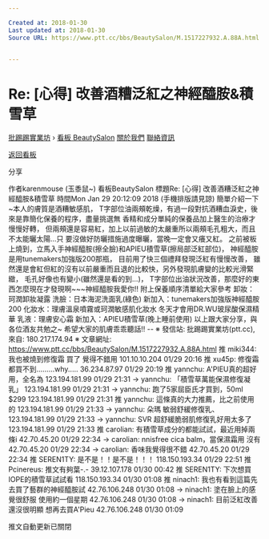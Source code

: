 ```yaml
---

Created at: 2018-01-30
Last updated at: 2018-01-30
Source URL: https://www.ptt.cc/bbs/BeautySalon/M.1517227932.A.88A.html


---
```


# Re: [心得] 改善酒糟泛紅之神經醯胺&積雪草


[批踢踢實業坊](https://www.ptt.cc/) › [看板 BeautySalon](https://www.ptt.cc/bbs/BeautySalon/index.html) [關於我們](https://www.ptt.cc/about.html) [聯絡資訊](https://www.ptt.cc/contact.html)

[返回看板](https://www.ptt.cc/bbs/BeautySalon/index.html)

分享

作者karenmouse (玉黍鼠~)
看板BeautySalon
標題Re: \[心得\] 改善酒糟泛紅之神經醯胺&積雪草
時間Mon Jan 29 20:12:09 2018
(手機排版請見諒) 簡單介紹一下~本人的膚質是酒糟敏感肌， T字部位油兩頰乾燥，有過一段對抗酒糟血淚史，後來是靠簡化保養的程序，盡量挑選無 香精和成分單純的保養品加上醫生的治療才慢慢好轉， 但兩頰還是容易紅，加上以前過敏的太嚴重所以兩頰毛孔粗大，而且不太能曬太陽...只 要沒做好防曬措施過度曝曬，當晚一定會又癢又紅。 之前被板上燒到，立馬入手神經醯胺(擦全臉)和APIEU積雪草(擦局部泛紅部位)， 神經醯胺是用tunemakers加強版200那瓶， 目前用了快三個禮拜發現泛紅有慢慢改善， 雖然還是會紅但紅的沒有以前嚴重而且退的比較快，另外發現肌膚變的比較光滑緊緻， 毛孔好像也有變小(雖然還是看的到...)， T字部位出油狀況改善，那麼好的東西怎麼現在才發現啊~~~神經醯胺我愛你!! 附上保養順序清單給大家參考 卸妝：珂潤卸妝凝露 洗臉：日本海泥洗面乳(綠色) 新加入：tunemakers加強版神經醯胺200 化妝水：理膚溫泉噴霧或珂潤敏感肌化妝水 冬天才會用DR.WU玻尿酸保濕精華 乳液：理膚安心霜 新加入：APIEU積雪草(晚上睡前使用) 以上跟大家分享，與各位酒友共勉之~ 希望大家的肌膚乖乖聽話!! -- ※ 發信站: 批踢踢實業坊(ptt.cc), 來自: 180.217.174.94 ※ 文章網址: <https://www.ptt.cc/bbs/BeautySalon/M.1517227932.A.88A.html>
推 miki344: 我也被燒到修復霜 買了 覺得不錯用 101.10.10.204 01/29 20:16
推 xu45p: 修復霜都買不到.........why..... 36.234.87.97 01/29 20:19
推 yannchu: A'PIEU真的超好用，全名為 123.194.181.99 01/29 21:31
→ yannchu: 「積雪草萬能保濕修復凝乳」 123.194.181.99 01/29 21:31
→ yannchu: 跑了5家屈臣氏才買到，50ml $299 123.194.181.99 01/29 21:31
推 yannchu: 這條真的大力推薦，比之前使用的 123.194.181.99 01/29 21:33
→ yannchu: 朵瑪 敏弱舒緩修復乳、 123.194.181.99 01/29 21:33
→ yannchu: SVR 超舒緩脆弱肌修復乳好用太多了 123.194.181.99 01/29 21:33
推 carolian: 有積雪草成分的都能試試，最近用掉兩條i 42.70.45.20 01/29 22:34
→ carolian: nnisfree cica balm，當保濕霜用 沒有 42.70.45.20 01/29 22:34
→ carolian: 香味我覺得很不錯 42.70.45.20 01/29 22:34
推 SEREN1TY: 是不是！！是不是！！！ 118.150.193.34 01/29 22:51
推 Pcinereus: 推文有夠葉-.- 39.12.107.178 01/30 00:42
推 SEREN1TY: 下次想買IOPE的積雪草試試看 118.150.193.34 01/30 01:08
推 ninach1: 我也有看到這篇先去買了藝群的神經醯胺試 42.76.106.248 01/30 01:08
→ ninach1: 塗在臉上的感覺很舒服 使用約一個星期 42.76.106.248 01/30 01:08
→ ninach1: 目前泛紅改善還沒很明顯 想再去買A'Pieu 42.76.106.248 01/30 01:09

推文自動更新已關閉


